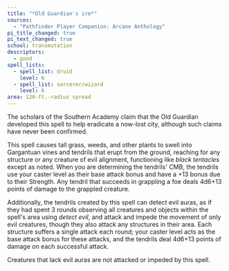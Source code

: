 ```yaml
---
title: "*Old Guardian's ire*"
sources:
  - "Pathfinder Player Companion: Arcane Anthology"
pi_title_changed: true
pi_text_changed: true
school: transmutation
descriptors:
  - good
spell_lists:
  - spell_list: druid
    level: 6
  - spell_list: sorcerer/wizard
    level: 6
area: 120-ft.-radius spread
---
```


The scholars of the Southern Academy claim that the Old Guardian developed this spell to help eradicate a now-lost city, although such claims have never been confirmed.

This spell causes tall grass, weeds, and other plants to swell into Gargantuan vines and tendrils that erupt from the ground, reaching for any structure or any creature of evil alignment, functioning like *black tentacles* except as noted. When you are determining the tendrils' CMB, the tendrils use your caster level as their base attack bonus and have a +13 bonus due to their Strength. Any tendril that succeeds in grappling a foe deals 4d6+13 points of damage to the grappled creature.

Additionally, the tendrils created by this spell can detect evil auras, as if they had spent 3 rounds observing all creatures and objects within the spell's area using *detect evil*, and attack and impede the movement of only evil creatures, though they also attack any structures in their area. Each structure suffers a single attack each round; your caster level acts as the base attack bonus for these attacks, and the tendrils deal 4d6+13 points of damage on each successful attack.

Creatures that lack evil auras are not attacked or impeded by this spell.
